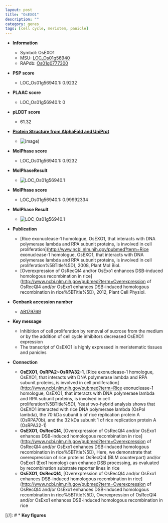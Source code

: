 ```yaml
---
layout: post
title: "OsEXO1"
description: ""
category: genes
tags: [cell cycle, meristem, panicle]
---
```


* **Information**  
    + Symbol: OsEXO1  
    + MSU: [LOC_Os01g56940](http://rice.plantbiology.msu.edu/cgi-bin/ORF_infopage.cgi?orf=LOC_Os01g56940)  
    + RAPdb: [Os01g0777300](http://rapdb.dna.affrc.go.jp/viewer/gbrowse_details/irgsp1?name=Os01g0777300)  

* **PSP score**  
    + LOC_Os01g56940.1: 0.9232 

* **PLAAC score**  
    + LOC_Os01g56940.1: 0 

* **pLDDT score**
    + 61.32

* **[Protein Structure from AlphaFold and UniProt](https://www.uniprot.org/uniprotkb/Q60GC1/entry#structure)**
    + ![image](https://ricepsp.github.io/images/Q6/AF-Q60GC1-F1.png))

* **MolPhase score**
    + LOC_Os01g56940.1: 0.9232

* **MolPhaseResult**
    + ![LOC_Os01g56940.1](https://ricepsp.github.io/pictures/LOC_Os01g/LOC_Os01g56940.1.png)

* **MolPhase score**
    + LOC_Os01g56940.1: 0.99992334

* **MolPhase Result**
    + ![LOC_Os01g56940.1](https://304243504.github.io/Pictures/LOC_Os01g/LOC_Os01g56940.1.png)

* **Publication**  
    + [Rice exonuclease-1 homologue, OsEXO1, that interacts with DNA polymerase lambda and RPA subunit proteins, is involved in cell proliferation](http://www.ncbi.nlm.nih.gov/pubmed?term=Rice exonuclease-1 homologue, OsEXO1, that interacts with DNA polymerase lambda and RPA subunit proteins, is involved in cell proliferation%5BTitle%5D), 2008, Plant Mol Biol.
    + [Overexpression of OsRecQl4 and/or OsExo1 enhances DSB-induced homologous recombination in rice](http://www.ncbi.nlm.nih.gov/pubmed?term=Overexpression of OsRecQl4 and/or OsExo1 enhances DSB-induced homologous recombination in rice%5BTitle%5D), 2012, Plant Cell Physiol.

* **Genbank accession number**  
    + [AB179769](http://www.ncbi.nlm.nih.gov/nuccore/AB179769)

* **Key message**  
    + Inhibition of cell proliferation by removal of sucrose from the medium or by the addition of cell cycle inhibitors decreased OsEXO1 expression
    + The transcript of OsEXO1 is highly expressed in meristematic tissues and panicles

* **Connection**  
    + __OsEXO1__, __OsRPA2~OsRPA32-1__, [Rice exonuclease-1 homologue, OsEXO1, that interacts with DNA polymerase lambda and RPA subunit proteins, is involved in cell proliferation](http://www.ncbi.nlm.nih.gov/pubmed?term=Rice exonuclease-1 homologue, OsEXO1, that interacts with DNA polymerase lambda and RPA subunit proteins, is involved in cell proliferation%5BTitle%5D), Yeast two-hybrid analysis shows that OsEXO1 interacted with rice DNA polymerase lambda (OsPol lambda), the 70 kDa subunit b of rice replication protein A (OsRPA70b), and the 32 kDa subunit 1 of rice replication protein A (OsRPA32-1)
    + __OsEXO1__, __OsRecQl4__, [Overexpression of OsRecQl4 and/or OsExo1 enhances DSB-induced homologous recombination in rice](http://www.ncbi.nlm.nih.gov/pubmed?term=Overexpression of OsRecQl4 and/or OsExo1 enhances DSB-induced homologous recombination in rice%5BTitle%5D), Here, we demonstrate that overexpression of rice proteins OsRecQl4 (BLM counterpart) and/or OsExo1 (Exo1 homolog) can enhance DSB processing, as evaluated by recombination substrate reporter lines in rice
    + __OsEXO1__, __OsRecQl4__, [Overexpression of OsRecQl4 and/or OsExo1 enhances DSB-induced homologous recombination in rice](http://www.ncbi.nlm.nih.gov/pubmed?term=Overexpression of OsRecQl4 and/or OsExo1 enhances DSB-induced homologous recombination in rice%5BTitle%5D), Overexpression of OsRecQl4 and/or OsExo1 enhances DSB-induced homologous recombination in rice

[//]: # * **Key figures**  


